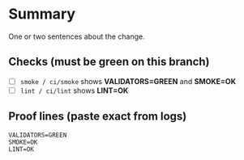 # Summary
One or two sentences about the change.

## Checks (must be green on this branch)
- [ ] `smoke / ci/smoke` shows **VALIDATORS=GREEN** and **SMOKE=OK**
- [ ] `lint / ci/lint` shows **LINT=OK**

## Proof lines (paste exact from logs)
```text
VALIDATORS=GREEN
SMOKE=OK
LINT=OK
